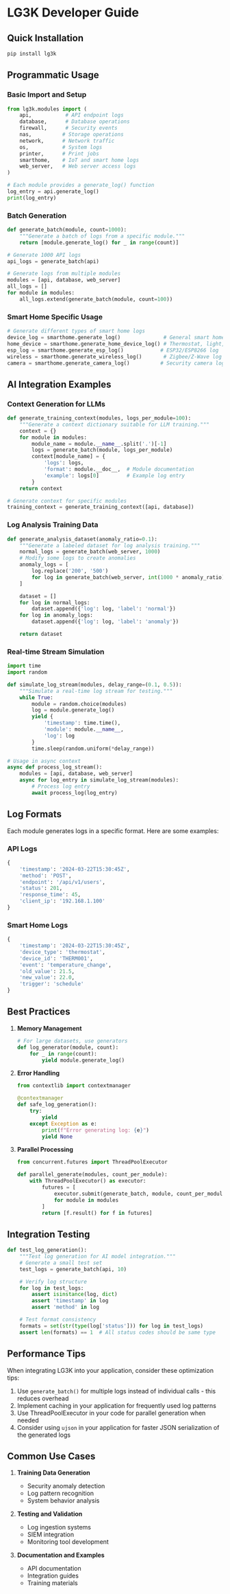 # LG3K Developer Guide

## Quick Installation

```bash
pip install lg3k
```

## Programmatic Usage

### Basic Import and Setup

```python
from lg3k.modules import (
    api,           # API endpoint logs
    database,      # Database operations
    firewall,      # Security events
    nas,          # Storage operations
    network,      # Network traffic
    os,           # System logs
    printer,      # Print jobs
    smarthome,    # IoT and smart home logs
    web_server,   # Web server access logs
)

# Each module provides a generate_log() function
log_entry = api.generate_log()
print(log_entry)
```

### Batch Generation

```python
def generate_batch(module, count=1000):
    """Generate a batch of logs from a specific module."""
    return [module.generate_log() for _ in range(count)]

# Generate 1000 API logs
api_logs = generate_batch(api)

# Generate logs from multiple modules
modules = [api, database, web_server]
all_logs = []
for module in modules:
    all_logs.extend(generate_batch(module, count=100))
```

### Smart Home Specific Usage

```python
# Generate different types of smart home logs
device_log = smarthome.generate_log()              # General smart home log
home_device = smarthome.generate_home_device_log() # Thermostat, light, sensor
esp_log = smarthome.generate_esp_log()            # ESP32/ESP8266 log
wireless = smarthome.generate_wireless_log()       # Zigbee/Z-Wave log
camera = smarthome.generate_camera_log()          # Security camera log
```

## AI Integration Examples

### Context Generation for LLMs

```python
def generate_training_context(modules, logs_per_module=100):
    """Generate a context dictionary suitable for LLM training."""
    context = {}
    for module in modules:
        module_name = module.__name__.split('.')[-1]
        logs = generate_batch(module, logs_per_module)
        context[module_name] = {
            'logs': logs,
            'format': module.__doc__,  # Module documentation
            'example': logs[0]         # Example log entry
        }
    return context

# Generate context for specific modules
training_context = generate_training_context([api, database])
```

### Log Analysis Training Data

```python
def generate_analysis_dataset(anomaly_ratio=0.1):
    """Generate a labeled dataset for log analysis training."""
    normal_logs = generate_batch(web_server, 1000)
    # Modify some logs to create anomalies
    anomaly_logs = [
        log.replace('200', '500')
        for log in generate_batch(web_server, int(1000 * anomaly_ratio))
    ]

    dataset = []
    for log in normal_logs:
        dataset.append({'log': log, 'label': 'normal'})
    for log in anomaly_logs:
        dataset.append({'log': log, 'label': 'anomaly'})

    return dataset
```

### Real-time Stream Simulation

```python
import time
import random

def simulate_log_stream(modules, delay_range=(0.1, 0.5)):
    """Simulate a real-time log stream for testing."""
    while True:
        module = random.choice(modules)
        log = module.generate_log()
        yield {
            'timestamp': time.time(),
            'module': module.__name__,
            'log': log
        }
        time.sleep(random.uniform(*delay_range))

# Usage in async context
async def process_log_stream():
    modules = [api, database, web_server]
    async for log_entry in simulate_log_stream(modules):
        # Process log entry
        await process_log(log_entry)
```

## Log Formats

Each module generates logs in a specific format. Here are some examples:

### API Logs
```python
{
    'timestamp': '2024-03-22T15:30:45Z',
    'method': 'POST',
    'endpoint': '/api/v1/users',
    'status': 201,
    'response_time': 45,
    'client_ip': '192.168.1.100'
}
```

### Smart Home Logs
```python
{
    'timestamp': '2024-03-22T15:30:45Z',
    'device_type': 'thermostat',
    'device_id': 'THERM001',
    'event': 'temperature_change',
    'old_value': 21.5,
    'new_value': 22.0,
    'trigger': 'schedule'
}
```

## Best Practices

1. **Memory Management**
   ```python
   # For large datasets, use generators
   def log_generator(module, count):
       for _ in range(count):
           yield module.generate_log()
   ```

2. **Error Handling**
   ```python
   from contextlib import contextmanager

   @contextmanager
   def safe_log_generation():
       try:
           yield
       except Exception as e:
           print(f"Error generating log: {e}")
           yield None
   ```

3. **Parallel Processing**
   ```python
   from concurrent.futures import ThreadPoolExecutor

   def parallel_generate(modules, count_per_module):
       with ThreadPoolExecutor() as executor:
           futures = [
               executor.submit(generate_batch, module, count_per_module)
               for module in modules
           ]
           return [f.result() for f in futures]
   ```

## Integration Testing

```python
def test_log_generation():
    """Test log generation for AI model integration."""
    # Generate a small test set
    test_logs = generate_batch(api, 10)

    # Verify log structure
    for log in test_logs:
        assert isinstance(log, dict)
        assert 'timestamp' in log
        assert 'method' in log

    # Test format consistency
    formats = set(str(type(log['status'])) for log in test_logs)
    assert len(formats) == 1  # All status codes should be same type
```

## Performance Tips

When integrating LG3K into your application, consider these optimization tips:

1. Use `generate_batch()` for multiple logs instead of individual calls - this reduces overhead
2. Implement caching in your application for frequently used log patterns
3. Use ThreadPoolExecutor in your code for parallel generation when needed
4. Consider using `ujson` in your application for faster JSON serialization of the generated logs

## Common Use Cases

1. **Training Data Generation**
   - Security anomaly detection
   - Log pattern recognition
   - System behavior analysis

2. **Testing and Validation**
   - Log ingestion systems
   - SIEM integration
   - Monitoring tool development

3. **Documentation and Examples**
   - API documentation
   - Integration guides
   - Training materials
